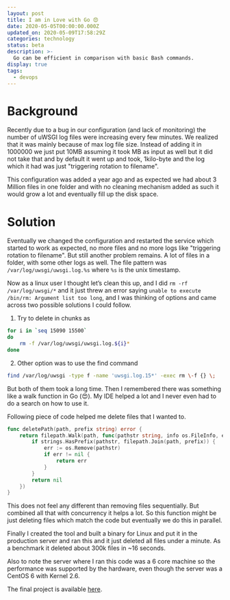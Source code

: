 ```yaml
---
layout: post
title: I am in Love with Go 😍
date: 2020-05-05T00:00:00.000Z
updated_on: 2020-05-09T17:58:29Z
categories: technology
status: beta
description: >-
  Go can be efficient in comparison with basic Bash commands.
display: true
tags:
  - devops
---
```


# Background

Recently due to a bug in our configuration (and lack of monitoring) the number of uWSGI log files were increasing every few minutes. We realized that it was mainly because of max log file size. Instead of adding it in 1000000 we just put 10MB assuming it took MB as input as well but it did not take that and by default it went up and took, 1kilo-byte and the log which it had was just "triggering rotation to filename".

This configuration was added a year ago and as expected we had about 3 Million files in one folder and with no cleaning mechanism added as such it would grow a lot and eventually fill up the disk space.

# Solution

Eventually we changed the configuration and restarted the service which started to work as expected, no more files and no more logs like "triggering rotation to filename". But still another problem remains. A lot of files in a folder, with some other logs as well. The file pattern was `/var/log/uwsgi/uwsgi.log.%s` where `%s` is the unix timestamp.

Now as a linux user I thought let’s clean this up, and I did `rm -rf /var/log/uwsgi/*` and it just threw an error saying `unable to execute /bin/rm: Argument list too long`, and I was thinking of options and came across two possible solutions I could follow.

1. Try to delete in chunks as 
```sh
for i in `seq 15090 15500`
do
	rm -f /var/log/uwsgi/uwsgi.log.${i}*
done
```
2. Other option was to use the find command 
```sh
find /var/log/uwsgi -type f -name 'uwsgi.log.15*' -exec rm \-f {} \;
```

But both of them took a long time. Then I remembered there was something like a walk function in Go (😍). My IDE helped a lot and I never even had to do a search on how to use it.

Following piece of code helped me delete files that I wanted to.

```go
func deletePath(path, prefix string) error {
	return filepath.Walk(path, func(pathstr string, info os.FileInfo, err error) error {
		if strings.HasPrefix(pathstr, filepath.Join(path, prefix)) {
			err := os.Remove(pathstr)
			if err != nil {
				return err
			}
		}
		return nil
	})
}
```

This does not feel any different than removing files sequentially. But combined all that with concurrency it helps a lot. So this function might be just deleting files which match the code but eventually we do this in parallel.

Finally I created the tool and built a binary for Linux and put it in the production server and ran this and it just deleted all files under a minute. As a benchmark it deleted about 300k files in ~16 seconds.

Also to note the server where I ran this code was a 6 core machine so the performance was supported by the hardware, even though the server was a CentOS 6 with Kernel 2.6.

The final project is available [here](https://git.dcpri.me/some-fancy-tools/delete-tool).
